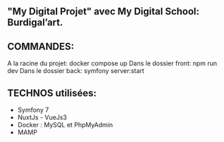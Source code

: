 ## "My Digital Projet" avec My Digital School: Burdigal’art.

## COMMANDES:
A la racine du projet: docker compose up
Dans le dossier front: npm run dev
Dans le dossier back: symfony server:start


## TECHNOS utilisées:
- Symfony 7 
- NuxtJs - VueJs3
- Docker : MySQL et PhpMyAdmin
- MAMP



